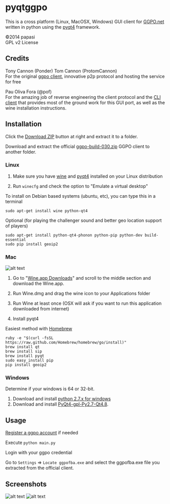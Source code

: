 pyqtggpo
========

This is a cross platform (Linux,  MacOSX, Windows) GUI client for
[GGPO.net](http://ggpo.net/) written in python using the
[pyqt4](http://www.riverbankcomputing.com/software/pyqt/download) framework.

&copy;2014 papasi<br />
GPL v2 License 

## Credits
Tony Cannon (Ponder) Tom Cannon (ProtomCannon)<br />
For the original [ggpo client](http://ggpo.net), innovative p2p
protocol and hosting the service for free

Pau Oliva Fora (@pof)<br />
For the amazing job of reverse engineering the client protocol
and the [CLI client](http://poliva.github.io/ggpo/) that provides
most of the ground work for this GUI port, as well as the wine installation instructions.

## Installation
Click the [Download ZIP](https://github.com/doctorguile/pyqtggpo/archive/master.zip) button at right and extract it to a folder.

Download and extract the official [ggpo-build-030.zip](http://ggpo.net/ggpo-build-030.zip) GGPO client to another folder.

### Linux
1. Make sure you have [wine](http://www.winehq.org/) and
[pyqt4](http://www.riverbankcomputing.com/software/pyqt/download) installed 
on your Linux distribution

2. Run ```winecfg``` and check the option to "Emulate a virtual desktop"

To install on Debian based systems (ubuntu, etc), you can type this in a terminal

	sudo apt-get install wine python-qt4

Optional (for playing the challenger sound and better geo location support of players)

	sudo apt-get install python-qt4-phonon python-pip python-dev build-essential 
	sudo pip install geoip2


### Mac
![alt text](http://i.imgur.com/Yas0DOm.png "Wine.app Downloads")

1. Go to "[Wine.app Downloads](http://winebottler.kronenberg.org/downloads)" and scroll to the middle section and download the Wine.app.

2. Run Wine.dmg and drag the wine icon to your Applications folder

3. Run Wine at least once (OSX will ask if you want to run this application downloaded from internet)

4. Install pyqt4

Easiest method with [Homebrew](http://brew.sh/)

    ruby -e "$(curl -fsSL https://raw.github.com/Homebrew/homebrew/go/install)"
    brew install qt
    brew install sip
    brew install pyqt
    sudo easy_install pip
    pip install geoip2

### Windows
Determine if your windows is 64 or 32-bit. 

1. Download and install [python 2.7.x for windows](http://python.org/download/releases/2.7.6/)
2. Download and install [PyQt4-gpl-Py2.7-Qt4.8](http://www.riverbankcomputing.com/software/pyqt/download).

## Usage
[Register a ggpo account](http://ggpo.net/forums/ucp.php?mode=register) if needed

Execute ```python main.py```

Login with your ggpo credential

Go to `Settings` => `Locate ggpofba.exe` and select the ggpofba.exe file you extracted from the official client.

## Screenshots
![alt text](http://i.imgur.com/E80zA9t.png "ggpo screenshot 0")
![alt text](http://i.imgur.com/ofh4mwQ.png "ggpo screenshot 1")
